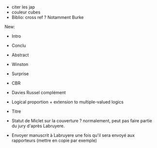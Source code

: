 - citer les jap
- couleur cubes
- Biblio: cross ref ? Notamment Burke

New:
- Intro
- Conclu
- Abstract
- Winston
- Surprise
- CBR
- Davies Russel complément
- Logical proportion + extension to multiple-valued logics
- Titre
- Statut de Miclet sur la couverture ? normalement, peut pas faire partie du
  jury d'après Labruyere.



- Envoyer manuscrit à Labruyere une fois qu'il sera envoyé aux rapporteurs
  (mettre en copie par exemple)
